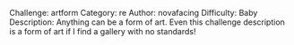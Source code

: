 Challenge: artform
Category: re
Author: novafacing
Difficulty: Baby
Description: Anything can be a form of art. Even this challenge description is a form of art if I find a gallery with no standards!